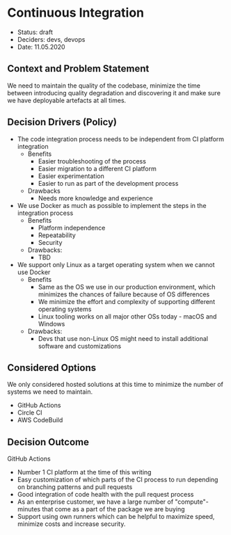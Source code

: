 # Continuous Integration

- Status: draft
- Deciders: devs, devops
- Date: 11.05.2020

## Context and Problem Statement

We need to maintain the quality of the codebase, minimize the time between introducing quality degradation and discovering it and make sure we have deployable artefacts at all times.

## Decision Drivers (Policy)

- The code integration process needs to be independent from CI platform integration
  - Benefits
    - Easier troubleshooting of the process
    - Easier migration to a different CI platform
    - Easier experimentation
    - Easier to run as part of the development process
  - Drawbacks
    - Needs more knowledge and experience
- We use Docker as much as possible to implement the steps in the integration process
  - Benefits
    - Platform independence
    - Repeatability
    - Security
  - Drawbacks:
    - TBD
- We support only Linux as a target operating system when we cannot use Docker
  - Benefits
    - Same as the OS we use in our production environment, which minimizes the chances of failure because of OS differences
    - We minimize the effort and complexity of supporting different operating systems
    - Linux tooling works on all major other OSs today - macOS and Windows
  - Drawbacks:
    - Devs that use non-Linux OS might need to install additional software and customizations

## Considered Options

We only considered hosted solutions at this time to minimize the number of systems we need to maintain.

- GitHub Actions
- Circle CI
- AWS CodeBuild

## Decision Outcome

GitHub Actions

- Number 1 CI platform at the time of this writing
- Easy customization of which parts of the CI process to run depending on branching patterns and pull requests
- Good integration of code health with the pull request process
- As an enterprise customer, we have a large number of "compute"-minutes that come as a part of the package we are buying
- Support using own runners which can be helpful to maximize speed, minimize costs and increase security.

